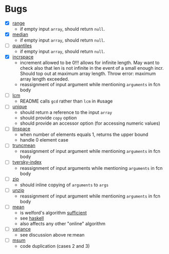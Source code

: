 Bugs
====

- [x] [range](https://github.com/compute-io/range)
	-	if empty input `array`, should return `null`.
- [x] [median](https://github.com/compute-io/median)
	-	if empty input `array`, should return `null`.
- [ ] [quantiles](https://github.com/compute-io/quantiles)
	-	if empty input `array`, should return `null`.
- [x] [incrspace](https://github.com/compute-io/incrspace)
	-	increment allowed to be 0!!! allows for infinite length. May want to check also that len is not infinite in the event of a small enough incr. Should top out at maximum array length. Throw error: maximum array length exceeded.
	-	reassignment of input argument while mentioning `arguments` in fcn body
- [ ] [lcm](https://github.com/compute-io/lcm)
	-	README calls `gcd` rather than `lcm` in #usage
- [ ] [unique](https://github.com/compute-io/unique)
	-	should return a reference to the input `array`
	-	should provide `copy` option
	-	should provide an accessor option (for accessing numeric values)
- [ ] [linspace](https://github.com/compute-io/linspace)
	-	when number of elements equals 1, returns the upper bound
	-	handle 0 element case
- [ ] [truncmean](https://github.com/compute-io/truncmean)
	-	reassignment of input argument while mentioning `arguments` in fcn body
- [ ] [tversky-index](https://github.com/compute-io/tversky-index)
	-	reassignment of input arguments while mentioning `arguments` in fcn body
- [ ] [zip](https://github.com/compute-io/zip)
	-	should inline copying of `arguments` to `args`
- [ ] [unzip](https://github.com/compute-io/unzip)
	-	reassignment of input argument while mentioning `arguments` in fcn body
- [ ] [mean](https://github.com/compute-io/mean)
	-	is welford's algorithm [sufficient](https://github.com/JuliaLang/julia/issues/199)
	-	see [haskell](http://www.serpentine.com/blog/2014/06/10/win-bigger-statistical-fights-with-a-better-jackknife/)
	- 	also affects any other "online" algorithm
- [ ] [variance](https://github.com/compute-io/variance)
	-	see discussion above re:mean
- [ ] [msum](https://github.com/compute-io/msum)
	-	code duplication (cases 2 and 3)


 

